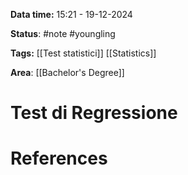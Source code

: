 **Data time:** 15:21 - 19-12-2024

**Status**: #note #youngling 

**Tags:** [[Test statistici]] [[Statistics]]

**Area**: [[Bachelor's Degree]]
# Test di Regressione


# References